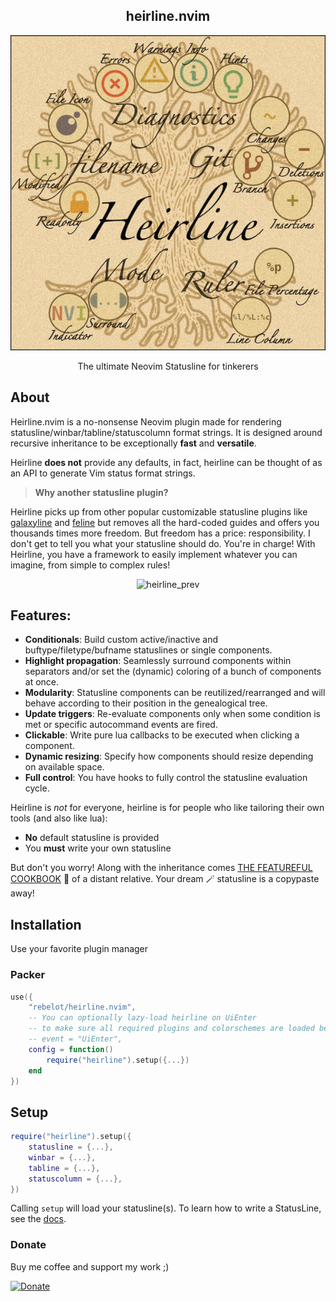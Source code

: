 <p align="center">
  <h2 align="center">heirline.nvim</h2>
</p>
<p align="center">
  <img src="heirline.png" width="600" >
</p>
<p align="center">The ultimate Neovim Statusline for tinkerers</p>

## About

Heirline.nvim is a no-nonsense Neovim plugin made for rendering statusline/winbar/tabline/statuscolumn format strings.
It is designed around recursive inheritance to be exceptionally **fast** and **versatile**.

Heirline **does not** provide any defaults, in fact, heirline can be
thought of as an API to generate Vim status format strings.

> **Why another statusline plugin?**

Heirline picks up from other popular customizable statusline plugins like
[galaxyline](https://github.com/NTBBloodbath/galaxyline.nvim) and
[feline](https://github.com/feline-nvim/feline.nvim) but removes all the
hard-coded guides and offers you thousands times more freedom. But freedom has a
price: responsibility. I don't get to tell you what your statusline should do.
You're in charge! With Heirline, you have a framework to easily implement
whatever you can imagine, from simple to complex rules!

<p align="center">
  <img width="1578" alt="heirline_prev" src="https://user-images.githubusercontent.com/36300441/187208978-3054fea6-0e3a-432c-a1fc-b4a29da36a7c.png">
</p>

## Features:

- **Conditionals**: Build custom active/inactive and buftype/filetype/bufname statuslines or single components.
- **Highlight propagation**: Seamlessly surround components within separators and/or set the (dynamic) coloring of a bunch of components at once.
- **Modularity**: Statusline components can be reutilized/rearranged and will behave according to their position in the genealogical tree.
- **Update triggers**: Re-evaluate components only when some condition is met or specific autocommand events are fired.
- **Clickable**: Write pure lua callbacks to be executed when clicking a component.
- **Dynamic resizing**: Specify how components should resize depending on available space.
- **Full control**: You have hooks to fully control the statusline evaluation cycle.

Heirline is _not_ for everyone, heirline is for people who like tailoring their own tools (and also like lua):

- **No** default statusline is provided
- You **must** write your own statusline

But don't you worry! Along with the inheritance comes [THE FEATUREFUL COOKBOOK](cookbook.md) 📖
of a distant relative. Your dream 🪄 statusline is a
copypaste away!

## Installation

Use your favorite plugin manager

### Packer

```lua
use({
    "rebelot/heirline.nvim",
    -- You can optionally lazy-load heirline on UiEnter
    -- to make sure all required plugins and colorschemes are loaded before setup
    -- event = "UiEnter",
    config = function()
        require("heirline").setup({...})
    end
})
```

## Setup

```lua
require("heirline").setup({
    statusline = {...},
    winbar = {...},
    tabline = {...},
    statuscolumn = {...},
})
```

Calling `setup` will load your statusline(s). To learn how to write a StatusLine, see the [docs](cookbook.md).

### Donate

Buy me coffee and support my work ;)

[![Donate](https://img.shields.io/badge/Donate-PayPal-green.svg)](https://www.paypal.com/donate/?business=VNQPHGW4JEM3S&no_recurring=0&item_name=Buy+me+coffee+and+support+my+work+%3B%29&currency_code=EUR)

